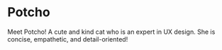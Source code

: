 # Potcho
Meet Potcho! 
A cute and kind cat who is an expert in UX design. She is concise, empathetic, and detail-oriented!
